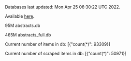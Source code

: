 Databases last updated: Mon Apr 25 06:30:22 UTC 2022. 

Available [here](https://github.com/cbeauhilton/ash-db/releases).


95M	abstracts.db

465M	abstracts_full.db

Current number of items in db:
[{"count(*)": 93309}]

Current number of scraped items in db:
[{"count(*)": 50971}]
